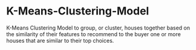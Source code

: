 # K-Means-Clustering-Model
K-Means Clustering Model to group, or cluster, houses together based on the similarity of their features to recommend to the buyer one or more houses that are similar to their top choices.
